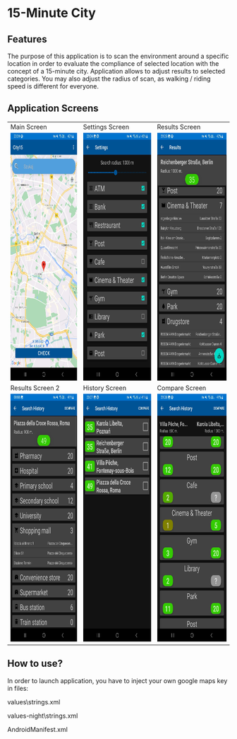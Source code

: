 # 15-Minute City

## Features
The purpose of this application is to scan the environment around a specific location in order to evaluate the compliance of selected location with the concept of a 15-minute city.
Application allows to adjust results to selected categories. You may also adjust the radius of scan, as walking / riding speed is different for everyone.

## Application Screens

<table>
  <tr>
    <td>Main Screen</td>
     <td>Settings Screen</td>
     <td>Results Screen</td>
  </tr>
  <tr>
    <td><img src="/readme_images/start_screen.jpg" width=270 height=560></td>
    <td><img src="/readme_images/settings_screen.jpg" width=270 height=560></td>
    <td><img src="/readme_images/results_screen.jpg" width=270 height=560></td>
  </tr>
  
  <tr>
    <td>Results Screen 2</td>
    <td>History Screen</td>
     <td>Compare Screen</td>
  </tr>
  <tr>
    <td><img src="/readme_images/results_screen2.jpg" width=270 height=560></td>
    <td><img src="/readme_images/history_screen.jpg" width=270 height=560></td>
    <td><img src="/readme_images/compare_screen.jpg" width=270 height=560></td>
  </tr>
    
 </table>

## How to use?
In order to launch application, you have to inject your own google maps key in files:

values\strings.xml

values-night\strings.xml

AndroidManifest.xml
